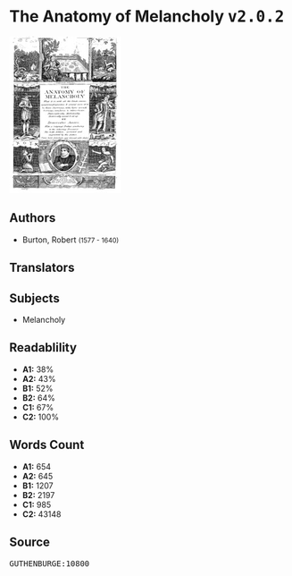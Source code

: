 # The Anatomy of Melancholy <kbd>v2.0.2</kbd>

![](./cover.medium.jpg "")

## Authors


 - Burton, Robert <small>(1577 - 1640)</small>

## Translators



## Subjects


 - Melancholy

## Readablility


 - **A1:** 38%
 - **A2:** 43%
 - **B1:** 52%
 - **B2:** 64%
 - **C1:** 67%
 - **C2:** 100%

## Words Count


 - **A1:** 654
 - **A2:** 645
 - **B1:** 1207
 - **B2:** 2197
 - **C1:** 985
 - **C2:** 43148

## Source


<kbd>GUTHENBURGE:10800</kbd>

